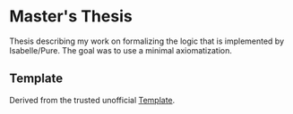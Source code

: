 # Master's Thesis
Thesis describing my work on formalizing the logic that is implemented by Isabelle/Pure. The goal was to use a minimal axiomatization.

## Template
Derived from the trusted unofficial [Template](https://github.com/fwalch/tum-thesis-latex).